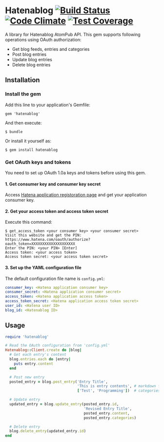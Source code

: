 # Hatenablog [![Build Status](https://travis-ci.org/kymmt90/hatenablog.svg?branch=master)](https://travis-ci.org/kymmt90/hatenablog) [![Code Climate](https://codeclimate.com/github/kymmt90/hatenablog/badges/gpa.svg)](https://codeclimate.com/github/kymmt90/hatenablog) [![Test Coverage](https://codeclimate.com/github/kymmt90/hatenablog/badges/coverage.svg)](https://codeclimate.com/github/kymmt90/hatenablog/coverage)

A library for Hatenablog AtomPub API.
This gem supports following operations using OAuth authorization:

- Get blog feeds, entries and categories
- Post blog entries
- Update blog entries
- Delete blog entries

## Installation

### Install the gem

Add this line to your application's Gemfile:

    gem 'hatenablog'

And then execute:

    $ bundle

Or install it yourself as:

    $ gem install hatenablog

### Get OAuth keys and tokens

You need to set up OAuth 1.0a keys and tokens before using this gem.

#### 1. Get consumer key and consumer key secret

Access [Hatena application registoration page](http://developer.hatena.ne.jp/) and get your application consumer key.

#### 2. Get your access token and access token secret

Execute this command:

    $ get_access_token <your consumer key> <your consumer secret>
	Visit this website and get the PIN: https://www.hatena.com/oauth/authorize?oauth_token=XXXXXXXXXXXXXXXXXXXX
	Enter the PIN: <your PIN> [Enter]
	Access token: <your access token>
	Access token secret: <your access token secret>

#### 3. Set up the YAML configuration file

The default configuration file name is `config.yml`:

```yml
consumer_key: <Hatena application consumer key>
consumer_secret: <Hatena application consumer secret>
access_token: <Hatena application access token>
access_token_secret: <Hatena application access token secret>
user_id: <Hatena user ID>
blog_id: <Hatenablog ID>
```

## Usage

```ruby
require 'hatenablog'

# Read the OAuth configuration from 'config.yml'
Hatenablog::Client.create do |blog|
  # Get each entry's content
  blog.entries.each do |entry|
    puts entry.content
  end

  # Post new entry
  posted_entry = blog.post_entry('Entry Title',
                                 'This is entry contents', # markdown form
								 ['Test', 'Programming'])  # categories

  # Update entry
  updated_entry = blog.update_entry(posted_entry.id,
                                    'Revised Entry Title',
							        posted_entry.content,
							        posted_entry.categories)

  # Delete entry
  blog.delete_entry(updated_entry.id)
end
```
